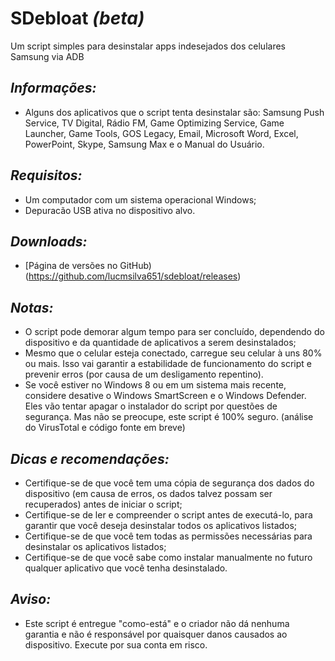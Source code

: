 # SDebloat _(beta)_
Um script simples para desinstalar apps indesejados dos celulares Samsung via ADB

## *Informações:*
  - Alguns dos aplicativos que o script tenta desinstalar são: Samsung Push Service, TV Digital, Rádio FM, Game Optimizing Service, Game Launcher, Game Tools, GOS Legacy, Email, Microsoft Word, Excel, PowerPoint, Skype, Samsung Max e o Manual do Usuário.

## *Requisitos:*
  - Um computador com um sistema operacional Windows;
  - Depuracão USB ativa no dispositivo alvo.

## *Downloads:*
  - [Página de versões no GitHub)(https://github.com/lucmsilva651/sdebloat/releases)

## *Notas:*
  - O script pode demorar algum tempo para ser concluído, dependendo do dispositivo e da quantidade de aplicativos a serem desinstalados;
  - Mesmo que o celular esteja conectado, carregue seu celular à uns 80% ou mais. Isso vai garantir a estabilidade de funcionamento do script e prevenir erros (por causa de um desligamento repentino).
  - Se você estiver no Windows 8 ou em um sistema mais recente, considere desative o Windows SmartScreen e o Windows Defender. Eles vão tentar apagar o instalador do script por questões de segurança. Mas não se preocupe, este script é 100% seguro. (análise do VirusTotal e código fonte em breve)

## *Dicas e recomendações:*
  - Certifique-se de que você tem uma cópia de segurança dos dados do dispositivo (em causa de erros, os dados talvez possam ser recuperados) antes de iniciar o script;
  - Certifique-se de ler e compreender o script antes de executá-lo, para garantir que você deseja desinstalar todos os aplicativos listados;
  - Certifique-se de que você tem todas as permissões necessárias para desinstalar os aplicativos listados;
  - Certifique-se de que você sabe como instalar manualmente no futuro qualquer aplicativo que você tenha desinstalado.

## *Aviso:*
 - Este script é entregue "como-está" e o criador não dá nenhuma garantia e não é responsável por quaisquer danos causados ao dispositivo. Execute por sua conta em risco.
